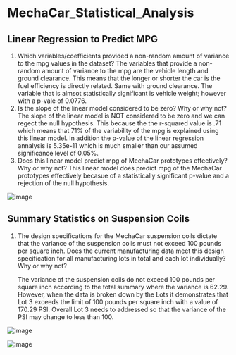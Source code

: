 # MechaCar_Statistical_Analysis

## Linear Regression to Predict MPG

1. Which variables/coefficients provided a non-random amount of variance to the mpg values in the dataset?
  The variables that provide a non-random amount of variance to the mpg are the vehicle length and ground clearance.  This means that the longer or shorter the car is     the fuel efficiency is directly related.  Same with ground clearance.  The variable that is almsot statistically significant is vehicle weight; however with a p-vale     of 0.0776.
2. Is the slope of the linear model considered to be zero? Why or why not?
  The slope of the linear model is NOT considered to be zero and we can regect the null hypothesis.  This because the the r-squared value is .71 which means that 71% of   the variability of the mpg is explained using this linear model.  In addition the p-value of the linear regression annalysis is 5.35e-11 which is much smaller than our   assumed significance level of 0.05%.  
3. Does this linear model predict mpg of MechaCar prototypes effectively? Why or why not?
  This linear model does predict mpg of the MechaCar prototypes effectively becasue of a statistically significant p-value and a rejection of the null hypothesis.
  
  ![image](https://user-images.githubusercontent.com/103297084/194336804-859c912a-9860-4b41-9f52-4fdb4b40748d.png)


## Summary Statistics on Suspension Coils

 1. The design specifications for the MechaCar suspension coils dictate that the variance of the suspension coils must not exceed 100 pounds per square inch. Does the        current manufacturing data meet this design specification for all manufacturing lots in total and each lot individually? Why or why not?
 
      The variance of the suspension coils do not exceed 100 pounds per square inch according to the total summary where the variance is 62.29. However, when the data is       broken down by the Lots it demonstrates that Lot 3 exceeds the limit of 100 pounds per square inch with a value of 170.29 PSI.  Overall Lot 3 needs to addressed so       that the variance of the PSI may change to less than 100.
      
![image](https://user-images.githubusercontent.com/103297084/194346411-585ca7ef-249b-418e-8a3a-a583b5a34312.png)

![image](https://user-images.githubusercontent.com/103297084/194346544-5b1ba828-28ab-4050-a803-2ec782cfdc44.png)

  
